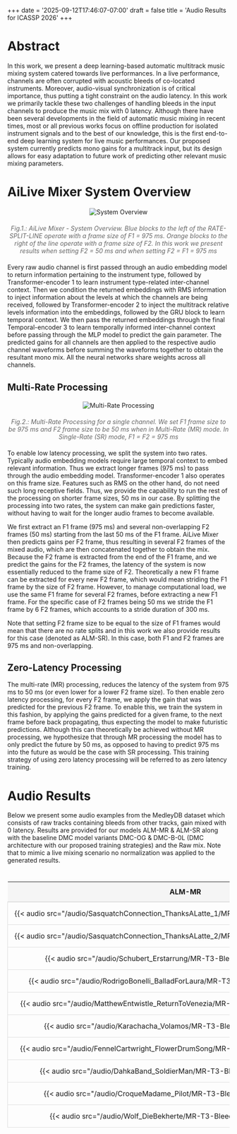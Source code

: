 +++
date = '2025-09-12T17:46:07-07:00'
draft = false
title = 'Audio Results for ICASSP 2026'
+++

<style>
/* Expand content width */
.container {
    max-width: 100% !important;
    width: 100% !important;
}

/* Center content */
.main-content {
    padding: 20px;
    margin: 0 auto;
}

/* Style the audio table for better responsive behavior */
.audio-table {
    width: 100%;
    border-collapse: collapse;
    margin: 20px 0;
    table-layout: fixed; /* This helps with equal column widths */
}

.audio-table th,
.audio-table td {
    padding: 12px;
    text-align: left;
    border-bottom: 1px solid #ddd;
    word-wrap: break-word; /* This prevents text from overflowing */
}

/* Make table responsive */
@media screen and (max-width: 1200px) {
    .audio-table {
        display: block;
        overflow-x: auto;
        white-space: nowrap;
    }
}
</style>

<style>
.figure-container {
    text-align: center;
    margin: 20px 0;
}

.figure-container img {
    max-width: 100%;
    height: auto;
    margin-bottom: 10px;
}

.figure-caption {
    font-style: italic;
    color: #666;
    margin-top: 10px;
}

.audio-table {
    width: 100%;
    border-collapse: collapse;
    margin: 20px 0;
}

.audio-table th, .audio-table td {
    padding: 12px;
    text-align: left;
    border-bottom: 1px solid #ddd;
}
</style>

# Abstract
In this work, we present a deep learning-based automatic multitrack music mixing system catered towards live performances. In a live performance, channels are often corrupted with acoustic bleeds of co-located instruments. Moreover, audio-visual synchronization is of critical importance, thus putting a tight constraint on the audio latency. In this work we primarily tackle these two challenges of handling bleeds in the input channels to produce the music mix with 0 latency. Although there have been several developments in the field of automatic music mixing in recent times, most or all previous works focus on offline production for isolated instrument signals and to the best of our knowledge, this is the first end-to-end deep learning system for live music performances. Our proposed system currently predicts mono gains for a multitrack input, but its design allows for easy adaptation to future work of predicting other relevant music mixing parameters.

# AiLive Mixer System Overview

<div class="figure-container">
    <img src="/images/AiLiveMixer-ICASSP.png" alt="System Overview">
    <div class="figure-caption">Fig.1.: AiLive Mixer - System Overview. Blue blocks to the left of the RATE-SPLIT-LINE operate with a frame size of F1 = 975 ms. Orange blocks to the right of the line operate with a frame size of F2. In this work we present results when setting F2 = 50 ms and when setting F2 = F1 = 975 ms</div>
</div>

Every raw audio channel is first passed through an audio embedding model to return information pertaining to the instrument type, followed by Transformer-encoder 1 to learn instrument type-related inter-channel context. Then we condition the returned embeddings with RMS information to inject information about the levels at which the channels are being received, followed by Transformer-encoder 2 to inject the multitrack relative levels information into the embeddings, followed by the GRU block to learn temporal context. We then pass the returned embeddings through the final Temporal-encoder 3 to learn temporally informed inter-channel context before passing through the MLP model to predict the gain parameter. The predicted gains for all channels are then applied to the respective audio channel waveforms before summing the waveforms together to obtain the resultant mono mix. All the neural networks share weights across all channels.

## Multi-Rate Processing

<div class="figure-container">
    <img src="/images/Multi-RateProcessing.png" alt="Multi-Rate Processing">
    <div class="figure-caption">Fig.2.: Multi-Rate Processing for a single channel. We set F1 frame size to be 975 ms and F2 frame size to be 50 ms when in Multi-Rate (MR) mode. In Single-Rate (SR) mode, F1 = F2 = 975 ms</div>
</div>

To enable low latency processing, we split the system into two rates. Typically audio embedding models require large temporal context to embed relevant information. Thus we extract longer frames (975 ms) to pass through the audio embedding model. Transformer-encoder 1 also operates on this frame size. Features such as RMS on the other hand, do not need such long receptive fields. Thus, we provide the capability to run the rest of the processing on shorter frame sizes, 50 ms in our case. By splitting the processing into two rates, the system can make gain predictions faster, without having to wait for the longer audio frames to become available.

We first extract an F1 frame (975 ms) and several non-overlapping F2 frames (50 ms) starting from the last 50 ms of the F1 frame. AiLive Mixer then predicts gains per F2 frame, thus resulting in several F2 frames of the mixed audio, which are then concatenated together to obtain the mix. Because the F2 frame is extracted from the end of the F1 frame, and we predict the gains for the F2 frames, the latency of the system is now essentially reduced to the frame size of F2. Theoretically a new F1 frame can be extracted for every new F2 frame, which would mean striding the F1 frame by the size of F2 frame. However, to manage computational load, we use the same F1 frame for several F2 frames, before extracting a new F1 frame. For the specific case of F2 frames being 50 ms we stride the F1 frame by 6 F2 frames, which accounts to a stride duration of 300 ms.

Note that setting F2 frame size to be equal to the size of F1 frames would mean that there are no rate splits and in this work we also provide results for this case (denoted as ALM-SR). In this case, both F1 and F2 frames are 975 ms and non-overlapping.

## Zero-Latency Processing

The multi-rate (MR) processing, reduces the latency of the system from 975 ms to 50 ms (or even lower for a lower F2 frame size). To then enable zero latency processing, for every F2 frame, we apply the gain that was predicted for the previous F2 frame. To enable this, we train the system in this fashion, by applying the gains predicted for a given frame, to the next frame before back propagating, thus expecting the model to make futuristic predictions. Although this can theoretically be achieved without MR processing, we hypothesize that through MR processing the model has to only predict the future by 50 ms, as opposed to having to predict 975 ms into the future as would be the case with SR processing. This training strategy of using zero latency processing will be referred to as zero latency training.

# Audio Results

Below we present some audio examples from the MedleyDB dataset which consists of raw tracks containing bleeds from other tracks, gain mixed with 0 latency. Results are provided for our models ALM-MR & ALM-SR along with the baseline DMC model variants DMC-OG & DMC-B-0L (DMC architecture with our proposed training strategies) and the Raw mix. Note that to mimic a live mixing scenario no normalization was applied to the generated results.

<style>
.audio-table-container {
    width: 100%;
    overflow-x: auto;
    margin: 20px 0;
}

.audio-table {
    width: 100%;
    border-collapse: collapse;
    table-layout: fixed;
}

.audio-table th {
    background-color: #f5f5f5;
    padding: 12px;
    text-align: center;
    font-weight: bold;
    border-bottom: 2px solid #ddd;
}

.audio-table td {
    padding: 15px;
    text-align: center;
    border: 1px solid #ddd;
    vertical-align: middle;
}

.audio-table audio {
    width: 100%;
    max-width: 200px;
}

/* Make the table more responsive */
@media screen and (max-width: 1200px) {
    .audio-table {
        display: block;
        width: 100%;
    }
   
    .audio-table th,
    .audio-table td {
        min-width: 200px; /* Ensures audio players don't get too squeezed */
    }
}
</style>

<div class="audio-table-container">
    <table class="audio-table">
        <thead>
            <tr>
                <th>ALM-MR</th>
                <th>ALM-SR</th>
                <th>DMC-B-0L</th>
                <th>DMC-OG</th>
                <th>RAW</th>
            </tr>
        </thead>
        <tbody>
            <tr>
                <td>{{< audio src="/audio/SasquatchConnection_ThanksALatte_1/MR-T3-Bleeds-0Lat_pred_mix.wav" >}}</td>
                <td>{{< audio src="/audio/SasquatchConnection_ThanksALatte_1/SR-T3-Bleeds-0Lat_pred_mix.wav" >}}</td>
                <td>{{< audio src="/audio/SasquatchConnection_ThanksALatte_1/dolby_bleeds_0lat_pred_mix.wav" >}}</td>
                <td>{{< audio src="/audio/SasquatchConnection_ThanksALatte_1/dolby_pred_mix.wav" >}}</td>
                <td>{{< audio src="/audio/SasquatchConnection_ThanksALatte_1/raw_mix.wav" >}}</td>
            </tr>
            <tr>
                <td>{{< audio src="/audio/SasquatchConnection_ThanksALatte_2/MR-T3-Bleeds-0Lat_pred_mix.wav" >}}</td>
                <td>{{< audio src="/audio/SasquatchConnection_ThanksALatte_2/SR-T3-Bleeds-0Lat_pred_mix.wav" >}}</td>
                <td>{{< audio src="/audio/SasquatchConnection_ThanksALatte_2/dolby_bleeds_0lat_pred_mix.wav" >}}</td>
                <td>{{< audio src="/audio/SasquatchConnection_ThanksALatte_2/dolby_pred_mix.wav" >}}</td>
                <td>{{< audio src="/audio/SasquatchConnection_ThanksALatte_2/raw_mix.wav" >}}</td>
            </tr>
            <tr>
                <td>{{< audio src="/audio/Schubert_Erstarrung/MR-T3-Bleeds-0Lat_pred_mix.wav" >}}</td>
                <td>{{< audio src="/audio/Schubert_Erstarrung/SR-T3-Bleeds-0Lat_pred_mix.wav" >}}</td>
                <td>{{< audio src="/audio/Schubert_Erstarrung/dolby_bleeds_0lat_pred_mix.wav" >}}</td>
                <td>{{< audio src="/audio/Schubert_Erstarrung/dolby_pred_mix.wav" >}}</td>
                <td>{{< audio src="/audio/Schubert_Erstarrung/raw_mix.wav" >}}</td>
            </tr>
            <tr>
                <td>{{< audio src="/audio/RodrigoBonelli_BalladForLaura/MR-T3-Bleeds-0Lat_pred_mix.wav" >}}</td>
                <td>{{< audio src="/audio/RodrigoBonelli_BalladForLaura/SR-T3-Bleeds-0Lat_pred_mix.wav" >}}</td>
                <td>{{< audio src="/audio/RodrigoBonelli_BalladForLaura/dolby_bleeds_0lat_pred_mix.wav" >}}</td>
                <td>{{< audio src="/audio/RodrigoBonelli_BalladForLaura/dolby_pred_mix.wav" >}}</td>
                <td>{{< audio src="/audio/RodrigoBonelli_BalladForLaura/raw_mix.wav" >}}</td>
            </tr>
            <tr>
                <td>{{< audio src="/audio/MatthewEntwistle_ReturnToVenezia/MR-T3-Bleeds-0Lat_pred_mix.wav" >}}</td>
                <td>{{< audio src="/audio/MatthewEntwistle_ReturnToVenezia/SR-T3-Bleeds-0Lat_pred_mix.wav" >}}</td>
                <td>{{< audio src="/audio/MatthewEntwistle_ReturnToVenezia/dolby_bleeds_0lat_pred_mix.wav" >}}</td>
                <td>{{< audio src="/audio/MatthewEntwistle_ReturnToVenezia/dolby_pred_mix.wav" >}}</td>
                <td>{{< audio src="/audio/MatthewEntwistle_ReturnToVenezia/raw_mix.wav" >}}</td>
            </tr>
            <tr>
                <td>{{< audio src="/audio/Karachacha_Volamos/MR-T3-Bleeds-0Lat_pred_mix.wav" >}}</td>
                <td>{{< audio src="/audio/Karachacha_Volamos/SR-T3-Bleeds-0Lat_pred_mix.wav" >}}</td>
                <td>{{< audio src="/audio/Karachacha_Volamos/dolby_bleeds_0lat_pred_mix.wav" >}}</td>
                <td>{{< audio src="/audio/Karachacha_Volamos/dolby_pred_mix.wav" >}}</td>
                <td>{{< audio src="/audio/Karachacha_Volamos/raw_mix.wav" >}}</td>
            </tr>
            <tr>
                <td>{{< audio src="/audio/FennelCartwright_FlowerDrumSong/MR-T3-Bleeds-0Lat_pred_mix.wav" >}}</td>
                <td>{{< audio src="/audio/FennelCartwright_FlowerDrumSong/SR-T3-Bleeds-0Lat_pred_mix.wav" >}}</td>
                <td>{{< audio src="/audio/FennelCartwright_FlowerDrumSong/dolby_bleeds_0lat_pred_mix.wav" >}}</td>
                <td>{{< audio src="/audio/FennelCartwright_FlowerDrumSong/dolby_pred_mix.wav" >}}</td>
                <td>{{< audio src="/audio/FennelCartwright_FlowerDrumSong/raw_mix.wav" >}}</td>
            </tr>
            <tr>
                <td>{{< audio src="/audio/DahkaBand_SoldierMan/MR-T3-Bleeds-0Lat_pred_mix.wav" >}}</td>
                <td>{{< audio src="/audio/DahkaBand_SoldierMan/SR-T3-Bleeds-0Lat_pred_mix.wav" >}}</td>
                <td>{{< audio src="/audio/DahkaBand_SoldierMan/dolby_bleeds_0lat_pred_mix.wav" >}}</td>
                <td>{{< audio src="/audio/DahkaBand_SoldierMan/dolby_pred_mix.wav" >}}</td>
                <td>{{< audio src="/audio/DahkaBand_SoldierMan/raw_mix.wav" >}}</td>
            </tr>
            <tr>
                <td>{{< audio src="/audio/CroqueMadame_Pilot/MR-T3-Bleeds-0Lat_pred_mix.wav" >}}</td>
                <td>{{< audio src="/audio/CroqueMadame_Pilot/SR-T3-Bleeds-0Lat_pred_mix.wav" >}}</td>
                <td>{{< audio src="/audio/CroqueMadame_Pilot/dolby_bleeds_0lat_pred_mix.wav" >}}</td>
                <td>{{< audio src="/audio/CroqueMadame_Pilot/dolby_pred_mix.wav" >}}</td>
                <td>{{< audio src="/audio/CroqueMadame_Pilot/raw_mix.wav" >}}</td>
            </tr>
            <tr>
                <td>{{< audio src="/audio/Wolf_DieBekherte/MR-T3-Bleeds-0Lat_pred_mix.wav" >}}</td>
                <td>{{< audio src="/audio/Wolf_DieBekherte/SR-T3-Bleeds-0Lat_pred_mix.wav" >}}</td>
                <td>{{< audio src="/audio/Wolf_DieBekherte/dolby_bleeds_0lat_pred_mix.wav" >}}</td>
                <td>{{< audio src="/audio/Wolf_DieBekherte/dolby_pred_mix.wav" >}}</td>
                <td>{{< audio src="/audio/Wolf_DieBekherte/raw_mix.wav" >}}</td>
            </tr>
            <!-- Your other rows remain the same -->
        </tbody>
    </table>
</div>